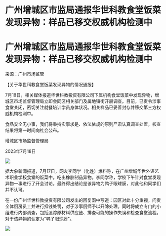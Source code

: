 # 广州增城区市监局通报华世科教食堂饭菜发现异物：样品已移交权威机构检测中

# 广州增城区市监局通报华世科教食堂饭菜发现异物：样品已移交权威机构检测中

来源：广州市场监管

【关于华世科教食堂饭菜发现异物的情况通报】

7月18日，相关媒体报道华世科教投资有限公司下属机构食堂饭菜中发现异物，增城区市场监督管理局立即会同区相关部门及属地镇街开展调查。目前，已责令涉事食堂关闭，密切关注就餐培训学员身体状况。相关样品已妥善封存并移交第三方权威机构检测中。

食品安全无小事，我们将秉持实事求是、依法依规的原则严肃认真调查处置，核查结果将第一时间向社会公布。

增城区市场监督管理局

2023年7月18日

![](https://inews.gtimg.com/om_bt/OHfO4iv1P1FWnaiNlITlVak51r2NXxMp5ODnxQyeDzGCgAA/1000)

据大象新闻报道，7月17日，网友李同学（化姓）爆料称，在广州增城华世外语艺术职业学校食堂的饭菜中，吃出橡胶制品异物。李同学称，学校下午针对食堂发现异物一事进行了开会讨论，最终得出结论是该异物为鸭子眼球膜，对此他和同学们并不认可。

在一份广州华世科教投资有限公司发出的回复函中写道：园区对此十分重视，问责全体厨房员工并进行扣钱处罚，对于涉事厨师予以开除处理。同时将成立专门的小组进行内部调查，包括追踪原材料供应链、排查可能的操作失误和检查食堂流程。对于该异物的认定为"鸭子眼球膜"。

![](https://inews.gtimg.com/om_bt/OjcrXbjo-I3kP8Y1HchiZ6-_T9XjCDEbA5g7eP6K2wcoIAA/1000)

